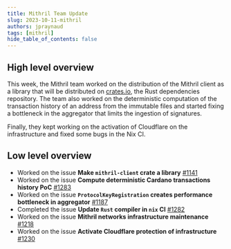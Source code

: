 ```yaml
---
title: Mithril Team Update
slug: 2023-10-11-mithril
authors: jpraynaud
tags: [mithril]
hide_table_of_contents: false
---
```


## High level overview

This week, the Mithril team worked on the distribution of the Mithril client as a library that will be distributed on [crates.io](https://crates.io/), the Rust dependencies repository. The team also worked on the deterministic computation of the transaction history of an address from the immutable files and started fixing a bottleneck in the aggregator that limits the ingestion of signatures.

Finally, they kept working on the activation of Cloudflare on the infrastructure and fixed some bugs in the Nix CI.

## Low level overview

- Worked on the issue **Make `mithril-client` crate a library** [#1141](https://github.com/input-output-hk/mithril/issues/1141)
- Worked on the issue **Compute deterministic Cardano transactions history PoC** [#1283](https://github.com/input-output-hk/mithril/issues/1283)
- Worked on the issue **`ProtocolKeyRegistration` creates performance bottleneck in aggregator** [#1187](https://github.com/input-output-hk/mithril/issues/1187)
- Completed the issue **Update `Rust` compiler in `nix` CI** [#1282](https://github.com/input-output-hk/mithril/issues/1282)
- Worked on the issue **Mithril networks infrastructure maintenance** [#1218](https://github.com/input-output-hk/mithril/issues/1218)
- Worked on the issue **Activate Cloudflare protection of infrastructure** [#1230](https://github.com/input-output-hk/mithril/issues/1230)
